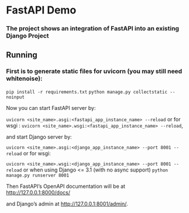 # FastAPI Demo

### The project shows an integration of FastAPI into an existing Django Project

## Running 

### First is to generate static files for uvicorn (you may still need whitenoise):

```pip install -r requirements.txt```
```python manage.py collectstatic --noinput```

Now you can start FastAPI server by:

```uvicorn <site_name>.asgi:<fastapi_app_instance_name> --reload```  or for wsgi : ```uvicorn <site_name>.wsgi:<fastapi_app_instance_name> --reload```,

and start Django server by: 

```uvicorn <site_name>.asgi:<django_app_instance_name> --port 8001 --reload``` or for wsgi:  

```uvicorn <site_name>.wsgi:<django_app_instance_name> --port 8001 --reload```  or when using Django <= 3.1 (with no async support) ```python manage.py runserver 8001```

Then FastAPI’s OpenAPI documentation will be at http://127.0.0.1:8000/docs/ 

and Django’s admin at http://127.0.0.1:8001/admin/.
